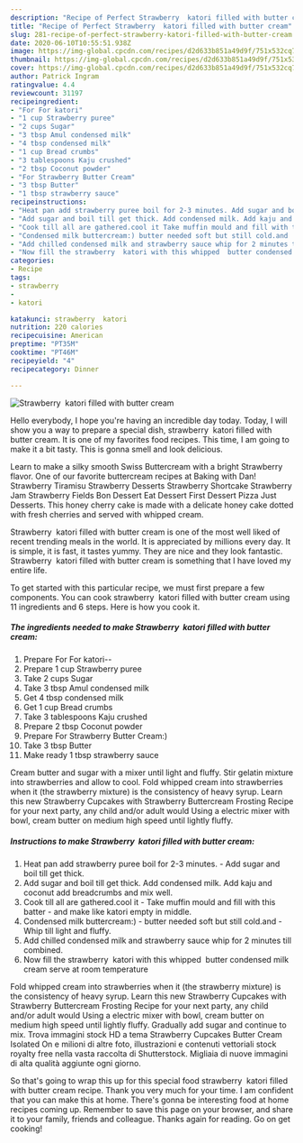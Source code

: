 ```yaml
---
description: "Recipe of Perfect Strawberry  katori filled with butter cream"
title: "Recipe of Perfect Strawberry  katori filled with butter cream"
slug: 281-recipe-of-perfect-strawberry-katori-filled-with-butter-cream
date: 2020-06-10T10:55:51.938Z
image: https://img-global.cpcdn.com/recipes/d2d633b851a49d9f/751x532cq70/strawberry-katori-filled-with-butter-cream-recipe-main-photo.jpg
thumbnail: https://img-global.cpcdn.com/recipes/d2d633b851a49d9f/751x532cq70/strawberry-katori-filled-with-butter-cream-recipe-main-photo.jpg
cover: https://img-global.cpcdn.com/recipes/d2d633b851a49d9f/751x532cq70/strawberry-katori-filled-with-butter-cream-recipe-main-photo.jpg
author: Patrick Ingram
ratingvalue: 4.4
reviewcount: 31197
recipeingredient:
- "For For katori"
- "1 cup Strawberry puree"
- "2 cups Sugar"
- "3 tbsp Amul condensed milk"
- "4 tbsp condensed milk"
- "1 cup Bread crumbs"
- "3 tablespoons Kaju crushed"
- "2 tbsp Coconut powder"
- "For Strawberry Butter Cream"
- "3 tbsp Butter"
- "1 tbsp strawberry sauce"
recipeinstructions:
- "Heat pan add strawberry puree boil for 2-3 minutes. Add sugar and boil till get thick."
- "Add sugar and boil till get thick. Add condensed milk. Add kaju and coconut add breadcrumbs and mix well."
- "Cook till all are gathered.cool it Take muffin mould and fill with this batter and make like katori empty in middle."
- "Condensed milk buttercream:) butter needed soft but still cold.and  Whip till light and fluffy."
- "Add chilled condensed milk and strawberry sauce whip for 2 minutes till combined."
- "Now fill the strawberry  katori with this whipped  butter condensed milk cream serve at room temperature"
categories:
- Recipe
tags:
- strawberry
- 
- katori

katakunci: strawberry  katori 
nutrition: 220 calories
recipecuisine: American
preptime: "PT35M"
cooktime: "PT46M"
recipeyield: "4"
recipecategory: Dinner

---
```



![Strawberry  katori filled with butter cream](https://img-global.cpcdn.com/recipes/d2d633b851a49d9f/751x532cq70/strawberry-katori-filled-with-butter-cream-recipe-main-photo.jpg)

Hello everybody, I hope you're having an incredible day today. Today, I will show you a way to prepare a special dish, strawberry  katori filled with butter cream. It is one of my favorites food recipes. This time, I am going to make it a bit tasty. This is gonna smell and look delicious.

Learn to make a silky smooth Swiss Buttercream with a bright Strawberry flavor. One of our favorite buttercream recipes at Baking with Dan! Strawberry Tiramisu Strawberry Desserts Strawberry Shortcake Strawberry Jam Strawberry Fields Bon Dessert Eat Dessert First Dessert Pizza Just Desserts. This honey cherry cake is made with a delicate honey cake dotted with fresh cherries and served with whipped cream.

Strawberry  katori filled with butter cream is one of the most well liked of recent trending meals in the world. It is appreciated by millions every day. It is simple, it is fast, it tastes yummy. They are nice and they look fantastic. Strawberry  katori filled with butter cream is something that I have loved my entire life.


To get started with this particular recipe, we must first prepare a few components. You can cook strawberry  katori filled with butter cream using 11 ingredients and 6 steps. Here is how you cook it.

<!--inarticleads1-->

##### The ingredients needed to make Strawberry  katori filled with butter cream:

1. Prepare For For katori--
1. Prepare 1 cup Strawberry puree
1. Take 2 cups Sugar
1. Take 3 tbsp Amul condensed milk
1. Get 4 tbsp condensed milk
1. Get 1 cup Bread crumbs
1. Take 3 tablespoons Kaju crushed
1. Prepare 2 tbsp Coconut powder
1. Prepare For Strawberry Butter Cream:)
1. Take 3 tbsp Butter
1. Make ready 1 tbsp strawberry sauce


Cream butter and sugar with a mixer until light and fluffy. Stir gelatin mixture into strawberries and allow to cool. Fold whipped cream into strawberries when it (the strawberry mixture) is the consistency of heavy syrup. Learn this new Strawberry Cupcakes with Strawberry Buttercream Frosting Recipe for your next party, any child and/or adult would Using a electric mixer with bowl, cream butter on medium high speed until lightly fluffy. 

<!--inarticleads2-->

##### Instructions to make Strawberry  katori filled with butter cream:

1. Heat pan add strawberry puree boil for 2-3 minutes. - Add sugar and boil till get thick.
1. Add sugar and boil till get thick. Add condensed milk. Add kaju and coconut add breadcrumbs and mix well.
1. Cook till all are gathered.cool it - Take muffin mould and fill with this batter - and make like katori empty in middle.
1. Condensed milk buttercream:) - butter needed soft but still cold.and  - Whip till light and fluffy.
1. Add chilled condensed milk and strawberry sauce whip for 2 minutes till combined.
1. Now fill the strawberry  katori with this whipped  butter condensed milk cream serve at room temperature


Fold whipped cream into strawberries when it (the strawberry mixture) is the consistency of heavy syrup. Learn this new Strawberry Cupcakes with Strawberry Buttercream Frosting Recipe for your next party, any child and/or adult would Using a electric mixer with bowl, cream butter on medium high speed until lightly fluffy. Gradually add sugar and continue to mix. Trova immagini stock HD a tema Strawberry Cupcakes Butter Cream Isolated On e milioni di altre foto, illustrazioni e contenuti vettoriali stock royalty free nella vasta raccolta di Shutterstock. Migliaia di nuove immagini di alta qualità aggiunte ogni giorno. 

So that's going to wrap this up for this special food strawberry  katori filled with butter cream recipe. Thank you very much for your time. I am confident that you can make this at home. There's gonna be interesting food at home recipes coming up. Remember to save this page on your browser, and share it to your family, friends and colleague. Thanks again for reading. Go on get cooking!
